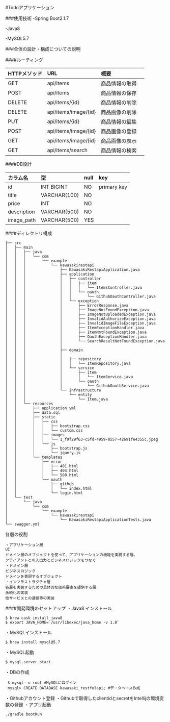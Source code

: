 #Todoアプリケーション

###使用技術
-Spring Boot2.1.7

-Java8

-MySQL5.7

###全体の設計・構成についての説明

####ルーティング

 | HTTPメソッド | URL | 概要 |
 |:-----------|:------|:--- |
 | GET       |        api/items         | 商品情報の取得 |
 | POST    |      api/items        | 商品情報の保存 |
 | DELETE       |        api/items/{id}          | 商品情報の削除 |
 | DELETE         |   api/items/image/{id}            | 商品画像の削除 |
 | PUT       |       api/items/{id}         | 商品情報の編集 |
 | POST    |     api/items/image/{id}        | 商品画像の登録 |
 | GET | api/items/image/{id}   | 商品画像の表示　|
 | GET | api/items/search   | 商品情報の検索 |


####DB設計

 | カラム名 | 型 | null | key |
 |:-----------|:------------|:------------|:--- |
 | id       |INT BIGINT|     NO    | primary key |
 | title    |VARCHAR(100)|    NO    |  |
 | price       |INT|     NO     |  |
 | description         |   VARCHAR(500) |      NO      |  |
 | image_path       |       VARCHAR(500) |    YES    |  |


####ディレクトリ構成
```
├── src
│   ├── main
│   │   ├── java
│   │   │   └── com
│   │   │       └── example
│   │   │           └── kawasakirestapi
│   │   │               ├── KawasakiRestapiApplication.java
│   │   │               ├── application
│   │   │               │   ├── controller
│   │   │               │   │   ├── item
│   │   │               │   │   │   └── ItemsController.java
│   │   │               │   │   └── oauth
│   │   │               │   │       └── GithubOauthController.java
│   │   │               │   └── exception
│   │   │               │       ├── ErrorResponse.java
│   │   │               │       ├── ImageNotFoundException.java
│   │   │               │       ├── ImageNotUploadedException.java
│   │   │               │       ├── InvalidAuthorizeException.java
│   │   │               │       ├── InvalidImageFileException.java
│   │   │               │       ├── ItemExceptionHandler.java
│   │   │               │       ├── ItemNotFoundException.java
│   │   │               │       ├── OauthExceptionHandler.java
│   │   │               │       └── SearchResultNotFoundException.java
│   │   │               │       
│   │   │               ├── domain
│   │   │               │
│   │   │               │   ├── repository
│   │   │               │   │   └── ItemRepository.java
│   │   │               │   └── service
│   │   │               │       ├── item
│   │   │               │       │   └── ItemService.java
│   │   │               │       └── oauth
│   │   │               │           └── GithubOauthService.java
│   │   │               └── infrastructure
│   │   │                   └── entity
│   │   │                       └── Item.java
│   │   └── resources
│   │       ├── application.yml
│   │       ├── data.sql
│   │       ├── static
│   │       │   ├── css
│   │       │   │   ├── bootstrap.css
│   │       │   │   └── custom.css
│   │       │   ├── images
│   │       │   │   └── 1_f9f29f63-c5fd-4959-8557-42691fe4355c.jpeg
│   │       │   └── js
│   │       │       ├── bootstrap.js
│   │       │       └── jquery.js
│   │       └── templates
│   │           ├── error
│   │           │   ├── 401.html
│   │           │   ├── 404.html
│   │           │   └── 500.html
│   │           └── oauth
│   │               ├── github
│   │               │   └── index.html
│   │               └── login.html
│   └── test
│       └── java
│           └── com
│               └── example
│                   └── kawasakirestapi
│                       └── KawasakiRestapiApplicationTests.java
└── swagger.yml
```
各層の役割
```
・アプリケーション層
UI
ドメイン層のオブジェクトを使って、アプリケーションの機能を実現する層。
クライアントとの入出力とビジネスロジックをつなぐ
・ドメイン層
ビジネスロジック
ドメインを表現するオブジェクト
・インフラストラクチャ層
各層を実装するための具体的な技術要素を提供する層
永続化の実装
他サービスとの通信等の実装
```


    
####開発環境のセットアップ
・Java8 インストール
```
$ brew cask install java8 
$ export JAVA_HOME=`/usr/libexec/java_home -v 1.8`
```

・MySQLインストール
```
$ brew install mysql@5.7
```
・MySQL起動
```
$ mysql.server start
```
・DBの作成
```
 $ mysql -u root #MySQLにログイン
 mysql> CREATE DATABASE kawasaki_restfulapi; #データベース作成
```
・Githubアカウント登録
・Githubで取得したclientidとsecretをIntellijの環境変数の登録
・アプリ起動
```
./gradle bootRun
```

